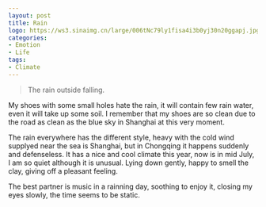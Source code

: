 ```yaml
---
layout: post
title: Rain
logo: https://ws3.sinaimg.cn/large/006tNc79ly1fisa4i3b0yj30n20ggapj.jpg
categories:
- Emotion
- Life
tags:
- Climate
---
```


> The rain outside falling.  

My shoes with some small holes hate the rain, it will contain few rain water, even it will take up some soil. I remember that my shoes are so clean due to the road as clean as the blue sky in Shanghai at this very moment.   

The rain everywhere has the different style, heavy with the cold wind supplyed near the sea is Shanghai, but in Chongqing it happens suddenly and defenseless. It has a nice and cool climate this year, now is in mid July, I am so quiet although it is unusual. Lying down gently, happy to smell the clay, giving off a pleasant feeling.   

The best partner is music in a rainning day, soothing to enjoy it, closing my eyes slowly, the time seems to be static.

